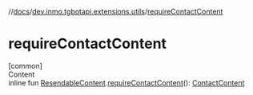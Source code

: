 //[docs](../../index.md)/[dev.inmo.tgbotapi.extensions.utils](index.md)/[requireContactContent](require-contact-content.md)



# requireContactContent  
[common]  
Content  
inline fun [ResendableContent](../dev.inmo.tgbotapi.types.message.content.abstracts/-resendable-content/index.md).[requireContactContent](require-contact-content.md)(): [ContactContent](../dev.inmo.tgbotapi.types.message.content/-contact-content/index.md)  



